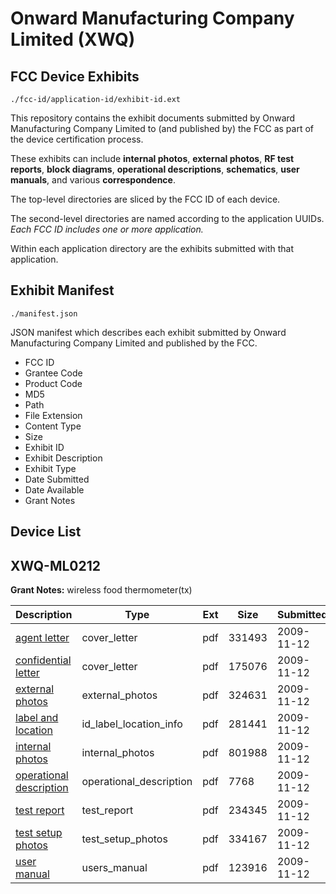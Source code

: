 # Onward Manufacturing Company Limited (XWQ)
## FCC Device Exhibits

```
./fcc-id/application-id/exhibit-id.ext
```

This repository contains the exhibit documents submitted by Onward Manufacturing Company Limited to (and published by) the FCC as part of the device certification process.

These exhibits can include **internal photos**, **external photos**, **RF test reports**, **block diagrams**, **operational descriptions**, **schematics**, **user manuals**, and various **correspondence**.

The top-level directories are sliced by the FCC ID of each device.

The second-level directories are named according to the application UUIDs. *Each FCC ID includes one or more application.*

Within each application directory are the exhibits submitted with that application. 

## Exhibit Manifest

```
./manifest.json
```

JSON manifest which describes each exhibit submitted by Onward Manufacturing Company Limited and published by the FCC.

- FCC ID
- Grantee Code
- Product Code
- MD5
- Path
- File Extension
- Content Type
- Size
- Exhibit ID
- Exhibit Description
- Exhibit Type
- Date Submitted
- Date Available
- Grant Notes

## Device List
## XWQ-ML0212
**Grant Notes:** wireless food thermometer(tx)

| Description | Type | Ext | Size | Submitted | Available |
| ----------- | ---- | --- | ---- | --------- | --------- |
| [agent letter](XWQ-ML0212/3861fcc47a656aaad7c2f97262a52a23/1198638.pdf) | cover_letter | pdf | 331493 | 2009-11-12 | 2009-11-12 |
| [confidential letter](XWQ-ML0212/3861fcc47a656aaad7c2f97262a52a23/1198639.pdf) | cover_letter | pdf | 175076 | 2009-11-12 | 2009-11-12 |
| [external photos](XWQ-ML0212/3861fcc47a656aaad7c2f97262a52a23/1198640.pdf) | external_photos | pdf | 324631 | 2009-11-12 | 2009-11-12 |
| [label and location](XWQ-ML0212/3861fcc47a656aaad7c2f97262a52a23/1198641.pdf) | id_label_location_info | pdf | 281441 | 2009-11-12 | 2009-11-12 |
| [internal photos](XWQ-ML0212/3861fcc47a656aaad7c2f97262a52a23/1198642.pdf) | internal_photos | pdf | 801988 | 2009-11-12 | 2009-11-12 |
| [operational description](XWQ-ML0212/3861fcc47a656aaad7c2f97262a52a23/1198643.pdf) | operational_description | pdf | 7768 | 2009-11-12 | 2009-11-12 |
| [test report](XWQ-ML0212/3861fcc47a656aaad7c2f97262a52a23/1198645.pdf) | test_report | pdf | 234345 | 2009-11-12 | 2009-11-12 |
| [test setup photos](XWQ-ML0212/3861fcc47a656aaad7c2f97262a52a23/1198646.pdf) | test_setup_photos | pdf | 334167 | 2009-11-12 | 2009-11-12 |
| [user manual](XWQ-ML0212/3861fcc47a656aaad7c2f97262a52a23/1198647.pdf) | users_manual | pdf | 123916 | 2009-11-12 | 2009-11-12 |
